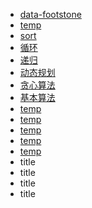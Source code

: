 - [data-footstone](https://www.npmjs.com/package/data-footstone)
- [temp](/coursera/dsa/temp.html)
- [sort](/dsa/sort.html)
- [循环](/dsa/circulation.html)
- [递归](/dsa/recursion.html)
- [动态规划](/dsa/temp.html)
- [贪心算法](/dsa/temp.html)
- [基本算法](/dsa/basic.html)
- [temp](/dsa/temp.html)
- [temp](/dsa/temp.html)
- [temp](/dsa/temp.html)
- [temp](/dsa/temp.html)
- [temp](/dsa/temp.html)
- title
- title
- title
- title
